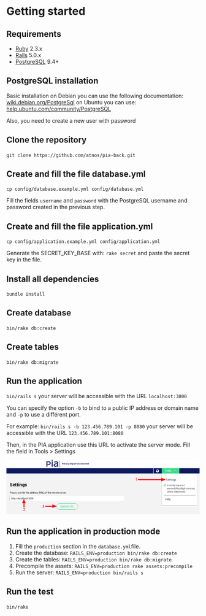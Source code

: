 Getting started
===============

Requirements
------------

- [Ruby](http://www.ruby-lang.org) 2.3.x
- [Rails](http://rubyonrails.org) 5.0.x
- [PostgreSQL](https://www.postgresql.org) 9.4+

PostgreSQL installation
------------------

Basic installation on Debian you can use the following documentation: [wiki.debian.org/PostgreSql](https://wiki.debian.org/PostgreSql)
on Ubuntu you can use: [help.ubuntu.com/community/PostgreSQL](https://help.ubuntu.com/community/PostgreSQL)

Also, you need to create a new user with password

Clone the repository
--------------------

`git clone https://github.com/atnos/pia-back.git`

Create and fill the file database.yml
-------------------------------------

`cp config/database.example.yml config/database.yml`

Fill the fields `username` and `password` with the PostgreSQL username and password created in the previous step.

Create and fill the file application.yml
----------------------------------------

`cp config/application.example.yml config/application.yml`

Generate the SECRET_KEY_BASE with: `rake secret` and paste the secret key in the file.

Install all dependencies
------------------------

`bundle install`

Create database
---------------

`bin/rake db:create`

Create tables
-------------

`bin/rake db:migrate`

Run the application
-------------------

`bin/rails s` your server will be accessible with the URL `localhost:3000`

You can specify the option `-b` to bind to a public IP address or domain name and `-p` to use a différent port.

For example: `bin/rails s -b 123.456.789.101 -p 8080` your server will be accessible with the URL `123.456.789.101:8080`

Then, in the PIA application use this URL to activate the server mode. Fill the field in Tools > Settings

![PIA Settings](public/pia-settings.png)

Run the application in production mode
--------------------------------------

1. Fill the `production` section in the `database.yml`file.
2. Create the database: `RAILS_ENV=production bin/rake db:create`
3. Create the tables: `RAILS_ENV=production bin/rake db:migrate`
4. Precompile the assets: `RAILS_ENV=production rake assets:precompile`
5. Run the server: `RAILS_ENV=production bin/rails s`

Run the test
------------

`bin/rake`
